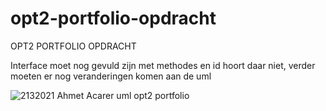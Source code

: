 # opt2-portfolio-opdracht
OPT2 PORTFOLIO OPDRACHT

Interface moet nog gevuld zijn met methodes en id hoort daar niet, verder moeten er nog veranderingen komen aan de uml

![2132021 Ahmet Acarer uml opt2 portfolio ](https://user-images.githubusercontent.com/73262708/111890865-dcd2f780-89ed-11eb-9717-37ea4ba3c6ca.png)


